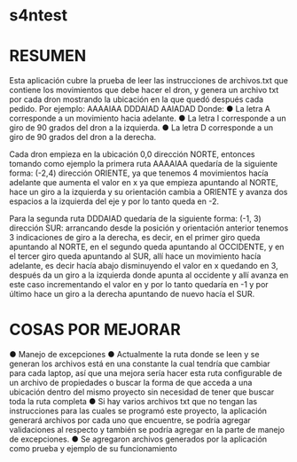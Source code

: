# s4ntest

# RESUMEN
Esta aplicación cubre la prueba de leer las instrucciones de archivos.txt que contiene los movimientos que debe hacer el dron,
y genera un archivo txt por cada dron mostrando la ubicación en la que quedó después cada pedido. Por ejemplo:
AAAAIAA
DDDAIAD
AAIADAD
Donde:
● La letra A corresponde a un movimiento hacia adelante.
● La letra I corresponde a un giro de 90 grados del dron a la izquierda.
● La letra D corresponde a un giro de 90 grados del dron a la derecha.

Cada dron empieza en la ubicación 0,0 dirección NORTE, entonces tomando como ejemplo la primera ruta AAAAIAA quedaría de la siguiente forma:
(-2,4) dirección ORIENTE, ya que tenemos 4 movimientos hacía adelante que aumenta el valor en x ya que empieza apuntando al NORTE, hace un giro a la izquierda y su orientación cambia a ORIENTE y avanza dos espacios a la izquierda del eje y por lo tanto queda en -2.

Para la segunda ruta DDDAIAD quedaría de la siguiente forma:
(-1, 3) dirección SUR: arrancando desde la posición y orientación anterior tenemos 3 indicaciones de giro a la derecha, es decir, en el primer giro queda apuntando al NORTE, en el segundo queda apuntando al OCCIDENTE, y en el tercer giro queda apuntando al SUR, allí hace un movimiento hacía adelante, es decir hacía abajo disminuyendo el valor en x quedando en 3, después da un giro a la izquierda donde apunta al occidente y allí avanza en este caso incrementando el valor en y por lo tanto quedaría en -1 y por último hace un giro a la derecha apuntando de nuevo hacía el SUR.

# COSAS POR MEJORAR
● Manejo de excepciones
● Actualmente la ruta donde se leen y se generan los archivos está en una constante la cual tendría que cambiar para cada
laptop, así que una mejora sería hacer esta ruta configurable de un archivo de propiedades o buscar la forma de que acceda
a una ubicación dentro del mismo proyecto sin necesidad de tener que buscar toda la ruta completa
● Si hay varios archivos txt que no tengan las instrucciones para las cuales se programó este proyecto, la aplicación
generará archivos por cada uno que encuentre, se podría agregar validaciones al respecto y también se podría agregar en la parte de 
manejo de excepciones.
● Se agregaron archivos generados por la aplicación como prueba y ejemplo de su funcionamiento
